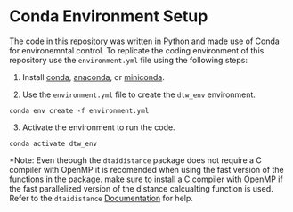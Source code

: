 # Conda Environment Setup

The code in this repository was written in Python and made use of Conda for environemntal control. To replicate the coding environment of this repository use the `environment.yml` file using the following steps:

1. Install [conda](https://docs.conda.io/projects/conda/en/latest/user-guide/install/index.html), [anaconda](https://www.anaconda.com/download/), or [miniconda](https://docs.conda.io/projects/miniconda/en/latest/miniconda-install.html). 

2. Use the `environment.yml` file to create the `dtw_env` environment.

```conda env create -f environment.yml```

3. Activate the environment to run the code.

```conda activate dtw_env ```

*Note: Even theough the `dtaidistance` package does not require a C compiler with OpenMP it is recomended when using the fast version of the functions in the package. make sure to install a C compiler with OpenMP if the fast parallelized version of the distance calcualting function is used. Refer to the `dtaidistance` [Documentation](https://dtaidistance.readthedocs.io/en/latest/usage/installation.html) for help.
